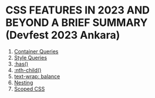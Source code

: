 # CSS FEATURES IN 2023 AND BEYOND A BRIEF SUMMARY (Devfest 2023 Ankara)

1) [Container Queries](./1)
2) [Style Queries](./2)
3) [:has()](./3)
4) [:nth-child()](./4)
5) [text-wrap: balance](./5)
6) [Nesting](./6)
7) [Scoped CSS](./7)
  
